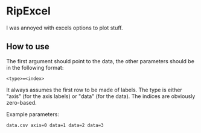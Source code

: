 # RipExcel
I was annoyed with excels options to plot stuff.

## How to use
The first argument should point to the data, the other parameters should be in the following format:

    <type>=<index>

It always assumes the first row to be made of labels.
The type is either "axis" (for the axis labels) or "data" (for the data).
The indices are obviously zero-based.

Example parameters:

    data.csv axis=0 data=1 data=2 data=3